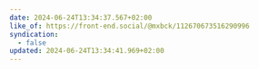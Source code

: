 ```yaml
---
date: 2024-06-24T13:34:37.567+02:00
like_of: https://front-end.social/@mxbck/112670673516290996
syndication:
  - false
updated: 2024-06-24T13:34:41.969+02:00
---
```

